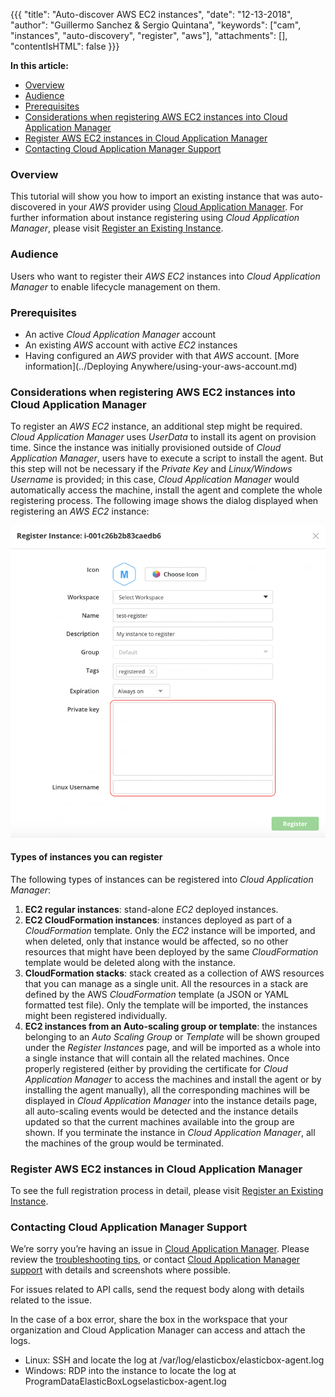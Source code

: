 {{{
"title": "Auto-discover AWS EC2 instances",
"date": "12-13-2018",
"author": "Guillermo Sanchez & Sergio Quintana",
"keywords": ["cam", "instances", "auto-discovery", "register", "aws"],
"attachments": [],
"contentIsHTML": false
}}}

**In this article:**
* [Overview](#overview)
* [Audience](#audience)
* [Prerequisites](#prerequisites)
* [Considerations when registering AWS EC2 instances into Cloud Application Manager](#considerations-when-registering-aws-ec2-instances-into-cloud-application-manager)
* [Register AWS EC2 instances in Cloud Application Manager](#register-aws-ec2-instances-in-cloud-application-manager)
* [Contacting Cloud Application Manager Support](#contacting-cloud-application-manager-support)

### Overview
This tutorial will show you how to import an existing instance that was auto-discovered in your *AWS* provider using [Cloud Application Manager](https://www.ctl.io/cloud-application-manager).
For further information about instance registering using *Cloud Application Manager*, please visit [Register an Existing Instance](./register-existing-instance.md).

### Audience

Users who want to register their *AWS EC2* instances into *Cloud Application Manager* to enable lifecycle management on them.

### Prerequisites

* An active *Cloud Application Manager* account 
* An existing *AWS* account with active *EC2* instances
* Having configured an *AWS* provider with that *AWS* account. [More information](../Deploying Anywhere/using-your-aws-account.md)

### Considerations when registering AWS EC2 instances into Cloud Application Manager

To register an *AWS EC2* instance, an additional step might be required. *Cloud Application Manager* uses *UserData* to install its agent on provision time. Since the instance was initially provisioned outside of *Cloud Application Manager*, users have to execute a script to install the agent. But this step will not be necessary if the *Private Key* and *Linux/Windows Username* is provided; in this case, *Cloud Application Manager* would automatically access the machine, install the agent and complete the whole registering process. The following image shows the dialog displayed when registering an *AWS EC2* instance:

![AWS fields](../../images/cloud-application-manager/register/register-instance-aws-fields.png)

#### Types of instances you can register

The following types of instances can be registered into *Cloud Application Manager*:

1. **EC2 regular instances**: stand-alone *EC2* deployed instances.
2. **EC2 CloudFormation instances**: instances deployed as part of a *CloudFormation* template. Only the *EC2* instance will be imported, and when deleted, only that instance would be affected, so no other resources that might have been deployed by the same *CloudFormation* template would be deleted along with the instance.
3. **CloudFormation stacks**: stack created as a collection of AWS resources that you can manage as a single unit. All the resources in a stack are defined by the AWS *CloudFormation* template (a JSON or YAML formatted test file). Only the template will be imported, the instances might been registered individually.
4. **EC2 instances from an Auto-scaling group or template**: the instances belonging to an *Auto Scaling Group* or *Template* will be shown grouped under the *Register Instances* page, and will be imported as a whole into a single instance that will contain all the related machines. Once properly registered (either by providing the certificate for *Cloud Application Manager* to access the machines and install the agent or by installing the agent manually), all the corresponding machines will be displayed in *Cloud Application Manager* into the instance details page, all auto-scaling events would be detected and the instance details updated so that the current machines available into the group are shown. If you terminate the instance in *Cloud Application Manager*, all the machines of the group would be terminated.

### Register AWS EC2 instances in Cloud Application Manager

To see the full registration process in detail, please visit [Register an Existing Instance](./register-existing-instance.md).

### Contacting Cloud Application Manager Support

We’re sorry you’re having an issue in [Cloud Application Manager](https://www.ctl.io/cloud-application-manager/). Please review the [troubleshooting tips](../Troubleshooting/troubleshooting-tips.md), or contact [Cloud Application Manager support](mailto:incident@CenturyLink.com) with details and screenshots where possible.

For issues related to API calls, send the request body along with details related to the issue.

In the case of a box error, share the box in the workspace that your organization and Cloud Application Manager can access and attach the logs.

* Linux: SSH and locate the log at /var/log/elasticbox/elasticbox-agent.log
* Windows: RDP into the instance to locate the log at ProgramDataElasticBoxLogselasticbox-agent.log
